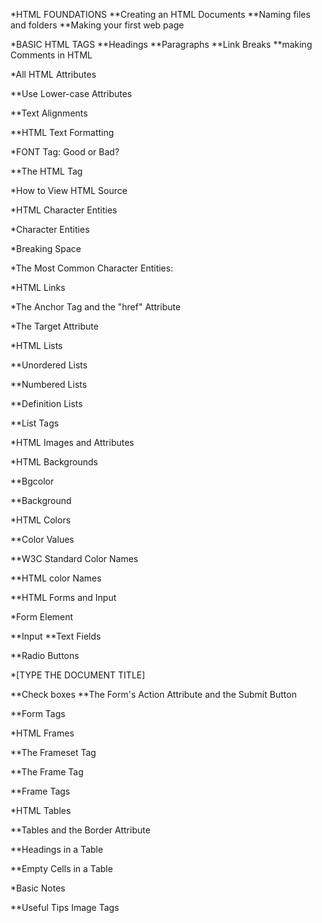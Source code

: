 *HTML FOUNDATIONS
**Creating an HTML Documents
**Naming files and folders
**Making your first web page


*BASIC HTML TAGS
**Headings
**Paragraphs
**Link Breaks
**making Comments in HTML

*All HTML Attributes

**Use Lower-case Attributes

**Text Alignments

**HTML Text Formatting

*FONT Tag: Good or Bad?

**The HTML <font> Tag

*How to View HTML Source

*HTML Character Entities

*Character Entities

*Breaking Space


*The Most Common Character Entities:

*HTML Links

*The Anchor Tag and the "href" Attribute

*The Target Attribute

*HTML Lists

**Unordered Lists

**Numbered Lists

**Definition Lists

**List Tags

*HTML Images and Attributes

*HTML Backgrounds

**Bgcolor

**Background

*HTML Colors

**Color Values

**W3C Standard Color Names


**HTML color Names

**HTML Forms and Input

*Form Element

**Input
**Text Fields

**Radio Buttons


*[TYPE THE DOCUMENT TITLE]

**Check boxes
**The Form's Action Attribute and the Submit Button

**Form Tags

*HTML Frames

**The Frameset Tag

**The Frame Tag

**Frame Tags

*HTML Tables

**Tables and the Border Attribute

**Headings in a Table

**Empty Cells in a Table



*Basic Notes 

**Useful Tips Image Tags



